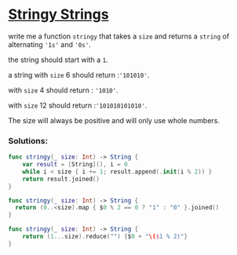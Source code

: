 # [Stringy Strings](https://www.codewars.com/kata/563b74ddd19a3ad462000054/train/swift)

write me a function ```stringy``` that takes a ```size``` and returns a ```string``` of alternating ```'1s'``` and ```'0s'```.

the string should start with a ```1```.

a string with ```size``` 6 should return :```'101010'```.

with ```size``` 4 should return : ```'1010'```.

with ```size``` 12 should return :```'101010101010'```.

The size will always be positive and will only use whole numbers.

### Solutions:
```swift
func stringy(_ size: Int) -> String {
    var result = [String](), i = 0
    while i < size { i += 1; result.append(.init(i % 2)) }
    return result.joined()
}
```
```swift
func stringy(_ size: Int) -> String {
  return (0..<size).map { $0 % 2 == 0 ? "1" : "0" }.joined()
}
```
```swift
func stringy(_ size: Int) -> String {
    return (1...size).reduce("") {$0 + "\($1 % 2)"}
}
```